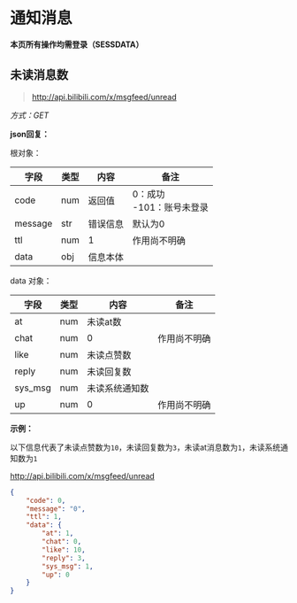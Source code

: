 # 通知消息

**本页所有操作均需登录（SESSDATA）**

## 未读消息数

> http://api.bilibili.com/x/msgfeed/unread

*方式：GET*

**json回复：**

根对象：

| 字段    | 类型 | 内容     | 备注                          |
| ------- | ---- | -------- | ----------------------------- |
| code    | num  | 返回值   | 0：成功<br />-101：账号未登录 |
| message | str  | 错误信息 | 默认为0                       |
| ttl     | num  | 1        | 作用尚不明确                  |
| data    | obj  | 信息本体 |                               |

data 对象：

| 字段    | 类型 | 内容           | 备注         |
| ------- | ---- | -------------- | ------------ |
| at      | num  | 未读at数       |              |
| chat    | num  | 0              | 作用尚不明确 |
| like    | num  | 未读点赞数     |              |
| reply   | num  | 未读回复数     |              |
| sys_msg | num  | 未读系统通知数 |              |
| up      | num  | 0              | 作用尚不明确 |

**示例：**

以下信息代表了未读点赞数为`10`，未读回复数为`3`，未读at消息数为`1`，未读系统通知数为`1`

http://api.bilibili.com/x/msgfeed/unread

```json
{
	"code": 0,
	"message": "0",
	"ttl": 1,
	"data": {
		"at": 1,
		"chat": 0,
		"like": 10,
		"reply": 3,
		"sys_msg": 1,
		"up": 0
	}
}
```

